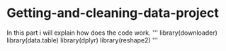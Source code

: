 # Getting-and-cleaning-data-project
In this part i will explain how does the code work.
'''
library(downloader)
library(data.table)
library(dplyr)
library(reshape2)
'''
